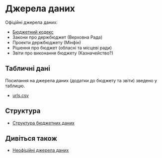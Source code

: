 # Джерела даних

Офіційні джерела даних:

* [Бюджетний кодекс](http://zakon5.rada.gov.ua/laws/show/2456-17)
* Закони про держбюджет (Верховна Рада)
* Проекти держбюджету (Мінфін)
* Рішення про бюджет (обласні та місцеві ради)
* Звіти про виконання бюджету (Казначейство?)

## Табличні дані

Посилання на джерела даних (додатки до бюджету та звіти) зведено у таблицю.

* [urls.csv](urls.csv)

## Структура

* [Структура бюджетних даних](structure.md)


## Дивіться також

* [Неофіційні джерела даних](open-budget.md)
